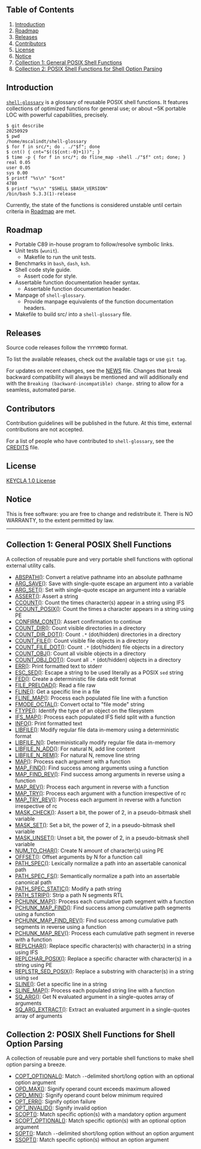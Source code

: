 ## Table of Contents

1. [Introduction](#introduction)
2. [Roadmap](#roadmap)
3. [Releases](#releases)
4. [Contributors](#contributors)
5. [License](#license)
6. [Notice](#notice)
7. [Collection 1: General POSIX Shell Functions](#collection-1-general-posix-shell-functions)
8. [Collection 2: POSIX Shell Functions for Shell Option Parsing](#collection-2-posix-shell-functions-for-shell-option-parsing)

## Introduction

[`shell-glossary`](https://github.com/mscalindt/shell-glossary) is a glossary
of reusable POSIX shell functions. It features collections of optimized
functions for general use; or about ~5K portable LOC with powerful
capabilities, precisely.

```
$ git describe
20250929
$ pwd
/home/mscalindt/shell-glossary
$ for f in src/*; do . ./"$f"; done
$ cnt() { cnt="$((${cnt:-0}+1))"; }
$ time -p { for f in src/*; do fline_map -shell ./"$f" cnt; done; }
real 0.05
user 0.05
sys 0.00
$ printf "%s\n" "$cnt"
4780
$ printf "%s\n" "$SHELL $BASH_VERSION"
/bin/bash 5.3.3(1)-release
```

Currently, the state of the functions is considered unstable until certain
criteria in [Roadmap](#roadmap) are met.

## Roadmap

* Portable C89 in-house program to follow/resolve symbolic links.
* Unit tests (`wunit`).
  * Makefile to run the unit tests.
* Benchmarks in `bash`, `dash`, `ksh`.
* Shell code style guide.
  * Assert code for style.
* Assertable function documentation header syntax.
  * Assertable function documentation header.
* Manpage of `shell-glossary`.
  * Provide manpage equivalents of the function documentation headers.
* Makefile to build src/ into a `shell-glossary` file.

## Releases

Source code releases follow the `YYYYMMDD` format.

To list the available releases, check out the available tags or use `git tag`.

For updates on recent changes, see the [NEWS](NEWS) file. Changes that break
backward compatibility will always be mentioned and will additionally end with
the `Breaking (backward-incompatible) change.` string to allow for a seamless,
automated parse.

## Contributors

Contribution guidelines will be published in the future. At this time,
external contributions are not accepted.

For a list of people who have contributed to `shell-glossary`,
see the [CREDITS](CREDITS) file.

## License

[KEYCLA 1.0 License](LICENSE)

## Notice

This is free software: you are free to change and redistribute it.
There is NO WARRANTY, to the extent permitted by law.

---

## Collection 1: General POSIX Shell Functions

A collection of reusable pure and very portable shell functions
with optional external utility calls.

- [ABSPATH()](src/abspath):
Convert a relative pathname into an absolute pathname
- [ARG_SAVE()](src/arg_save):
Save with single-quote escape an argument into a variable
- [ARG_SET()](src/arg_set):
Set with single-quote escape an argument into a variable
- [ASSERT()](src/assert):
Assert a string
- [CCOUNT()](src/ccount):
Count the times character(s) appear in a string using IFS
- [CCOUNT_POSIX()](src/ccount_posix):
Count the times a character appears in a string using PE
- [CONFIRM_CONT()](src/confirm_cont):
Assert confirmation to continue
- [COUNT_DIR()](src/count_dir):
Count visible directories in a directory
- [COUNT_DIR_DOT()](src/count_dir_dot):
Count `.*` (dot/hidden) directories in a directory
- [COUNT_FILE()](src/count_file):
Count visible file objects in a directory
- [COUNT_FILE_DOT()](src/count_file_dot):
Count `.*` (dot/hidden) file objects in a directory
- [COUNT_OBJ()](src/count_obj):
Count all visible objects in a directory
- [COUNT_OBJ_DOT()](src/count_obj_dot):
Count all `.*` (dot/hidden) objects in a directory
- [ERR()](src/err):
Print formatted text to stderr
- [ESC_SED()](src/esc_sed):
Escape a string to be used literally as a POSIX `sed` string
- [FED()](src/fed):
Create a deterministic file data edit format
- [FILE_PRELOAD()](src/file_preload):
Read a file raw
- [FLINE()](src/fline):
Get a specific line in a file
- [FLINE_MAP()](src/fline_map):
Process each populated file line with a function
- [FMODE_OCTAL()](src/fmode_octal):
Convert octal to "file mode" string
- [FTYPE()](src/ftype):
Identify the type of an object on the filesystem
- [IFS_MAP()](src/ifs_map):
Process each populated IFS field split with a function
- [INFO()](src/info):
Print formatted text
- [LIBFILE()](src/libfile):
Modify regular file data in-memory using a deterministic format
- [LIBFILE_N()](src/libfile_n):
Deterministically modify regular file data in-memory
- [LIBFILE_N_ADD()](src/libfile_n_add):
For natural N, add line content
- [LIBFILE_N_REM()](src/libfile_n_rem):
For natural N, remove line string
- [MAP()](src/map):
Process each argument with a function
- [MAP_FIND()](src/map_find):
Find success among arguments using a function
- [MAP_FIND_REV()](src/map_find_rev):
Find success among arguments in reverse using a function
- [MAP_REV()](src/map_rev):
Process each argument in reverse with a function
- [MAP_TRY()](src/map_try):
Process each argument with a function irrespective of rc
- [MAP_TRY_REV()](src/map_try_rev):
Process each argument in reverse with a function irrespective of rc
- [MASK_CHECK()](src/mask_check):
Assert a bit, the power of 2, in a pseudo-bitmask shell variable
- [MASK_SET()](src/mask_set):
Set a bit, the power of 2, in a pseudo-bitmask shell variable
- [MASK_UNSET()](src/mask_unset):
Unset a bit, the power of 2, in a pseudo-bitmask shell variable
- [NUM_TO_CHAR()](src/num_to_char):
Create N amount of character(s) using PE
- [OFFSET()](src/offset):
Offset arguments by N for a function call
- [PATH_SPEC()](src/path_spec):
Lexically normalize a path into an assertable canonical path
- [PATH_SPEC_FS()](src/path_spec_fs):
Semantically normalize a path into an assertable canonical path
- [PATH_SPEC_STATIC()](src/path_spec_static):
Modify a path string
- [PATH_STRIP()](src/path_strip):
Strip a path N segments RTL
- [PCHUNK_MAP()](src/pchunk_map):
Process each cumulative path segment with a function
- [PCHUNK_MAP_FIND()](src/pchunk_map_find):
Find success among cumulative path segments using a function
- [PCHUNK_MAP_FIND_REV()](src/pchunk_map_find_rev):
Find success among cumulative path segments in reverse using a function
- [PCHUNK_MAP_REV()](src/pchunk_map_rev):
Process each cumulative path segment in reverse with a function
- [REPLCHAR()](src/replchar):
Replace specific character(s) with character(s) in a string using IFS
- [REPLCHAR_POSIX()](src/replchar_posix):
Replace a specific character with character(s) in a string using PE
- [REPLSTR_SED_POSIX()](src/replstr_sed_posix):
Replace a substring with character(s) in a string using `sed`
- [SLINE()](src/sline):
Get a specific line in a string
- [SLINE_MAP()](src/sline_map):
Process each populated string line with a function
- [SQ_ARG()](src/sq_arg):
Get N evaluated argument in a single-quotes array of arguments
- [SQ_ARG_EXTRACT()](src/sq_arg_extract):
Extract an evaluated argument in a single-quotes array of arguments

## Collection 2: POSIX Shell Functions for Shell Option Parsing

A collection of reusable pure and very portable shell functions
to make shell option parsing a breeze.

- [COPT_OPTIONAL()](src/copt_optional):
Match `-`-delimited short/long option with an optional option argument
- [OPD_MAX()](src/opd_max):
Signify operand count exceeds maximum allowed
- [OPD_MIN()](src/opd_min):
Signify operand count below minimum required
- [OPT_ERR()](src/opt_err):
Signify option failure
- [OPT_INVALID()](src/opt_invalid):
Signify invalid option
- [SCOPT()](src/scopt):
Match specific option(s) with a mandatory option argument
- [SCOPT_OPTIONAL()](src/scopt_optional):
Match specific option(s) with an optional option argument
- [SOPT()](src/sopt):
Match `-`-delimited short/long option without an option argument
- [SSOPT()](src/ssopt):
Match specific option(s) without an option argument
